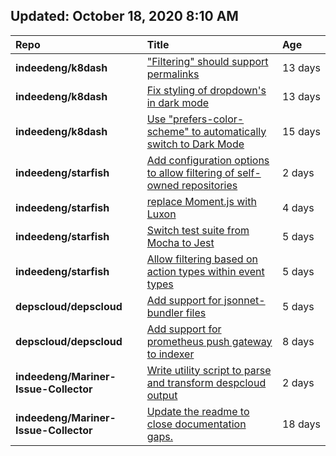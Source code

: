 ## Updated: October 18, 2020 8:10 AM
|**Repo**|**Title**|**Age**|
|:----|:----|:----|
|**indeedeng/k8dash**|["Filtering" should support permalinks](https://github.com/indeedeng/k8dash/issues/153)|13&nbsp;days|
|**indeedeng/k8dash**|[Fix styling of dropdown's in dark mode](https://github.com/indeedeng/k8dash/issues/152)|13&nbsp;days|
|**indeedeng/k8dash**|[Use "prefers-color-scheme" to automatically switch to Dark Mode](https://github.com/indeedeng/k8dash/issues/144)|15&nbsp;days|
|**indeedeng/starfish**|[Add configuration options to allow filtering of self-owned repositories](https://github.com/indeedeng/starfish/issues/65)|2&nbsp;days|
|**indeedeng/starfish**|[replace Moment.js with Luxon](https://github.com/indeedeng/starfish/issues/60)|4&nbsp;days|
|**indeedeng/starfish**|[Switch test suite from Mocha to Jest](https://github.com/indeedeng/starfish/issues/59)|5&nbsp;days|
|**indeedeng/starfish**|[Allow filtering based on action types within event types](https://github.com/indeedeng/starfish/issues/58)|5&nbsp;days|
|**depscloud/depscloud**|[Add support for jsonnet-bundler files](https://github.com/depscloud/depscloud/issues/115)|5&nbsp;days|
|**depscloud/depscloud**|[Add support for prometheus push gateway to indexer](https://github.com/depscloud/depscloud/issues/108)|8&nbsp;days|
|**indeedeng/Mariner-Issue-Collector**|[Write utility script to parse and transform despcloud output](https://github.com/indeedeng/Mariner-Issue-Collector/issues/11)|2&nbsp;days|
|**indeedeng/Mariner-Issue-Collector**|[Update the readme to close documentation gaps.](https://github.com/indeedeng/Mariner-Issue-Collector/issues/2)|18&nbsp;days|